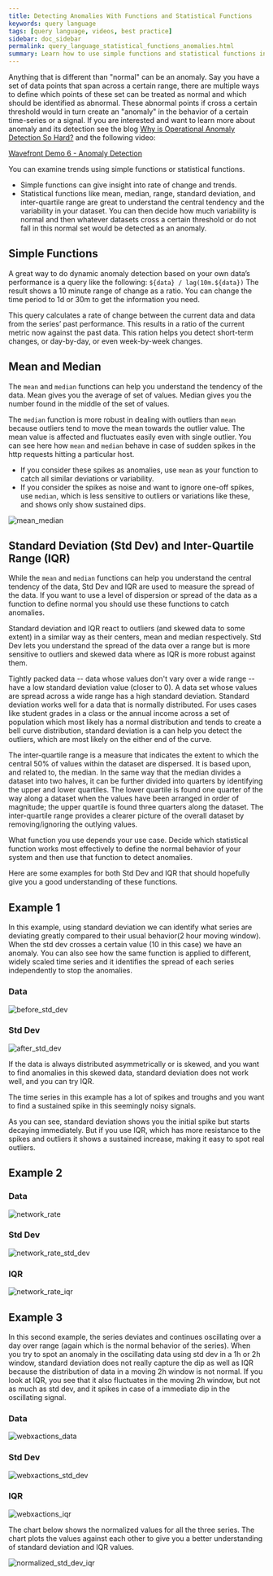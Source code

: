 ```yaml
---
title: Detecting Anomalies With Functions and Statistical Functions
keywords: query language
tags: [query language, videos, best practice]
sidebar: doc_sidebar
permalink: query_language_statistical_functions_anomalies.html
summary: Learn how to use simple functions and statistical functions in Wavefront Query Language expressions to detect anomalies.
---
```

Anything that is different than "normal" can be an anomaly. Say you have a set of data points that span across a certain range, there are multiple ways to define which points of these set can be treated as normal and which should be identified as abnormal. These abnormal points if cross a certain threshold would in turn create an "anomaly" in the behavior of a certain time-series or a signal. If you are interested and want to learn more about anomaly and its detection see the blog [Why is Operational Anomaly Detection So Hard?](https://www.wavefront.com/why-is-operational-anomaly-detection-so-hard/) and the following video:

[Wavefront Demo 6 - Anomaly Detection](https://youtu.be/I-Z9d94Zi7Y)

You can examine trends using simple functions or statistical functions.
* Simple functions can give insight into rate of change and trends.
* Statistical functions like mean, median, range, standard deviation, and inter-quartile range are great to understand the central tendency and the variability in your dataset. You can then decide how much variability is normal and then whatever datasets cross a certain threshold or do not fall in this normal set would be detected as an anomaly.

## Simple Functions
A great way to do dynamic anomaly detection based on your own data’s performance is a query like the following:
``${data} / lag(10m.${data})``
The result shows a 10 minute range of change as a ratio. You can change the time period to 1d or 30m to get the information you need.

This query calculates a rate of change between the current data and data from the series’ past performance.  This results in a ratio of the current metric now against the past data.  This ration helps you detect short-term changes, or day-by-day, or even week-by-week changes.

## Mean and Median
The `mean` and `median` functions can help you understand the tendency of the data. Mean gives you the average of set of values. Median gives you the number found in the middle of the set of values.

The `median` function is more robust in dealing with outliers than `mean` because outliers tend to move the mean towards the outlier value. The mean value is affected and fluctuates easily even with single outlier. You can see here how `mean` and `median` behave in case of sudden spikes in the http requests hitting a particular host.
* If you consider these spikes as anomalies, use `mean` as your function to catch all similar deviations or variability.
* If you consider the spikes as noise and want to ignore one-off spikes, use `median`, which is less sensitive to outliers or variations like these, and shows only show sustained dips.

![mean_median](images/mean_median.png)

## Standard Deviation (Std Dev) and Inter-Quartile Range (IQR)

While the `mean` and `median` functions can help you understand the central tendency of the data, Std Dev and IQR are used to measure the spread of the data. If you want to use a level of dispersion or spread of the data as a function to define normal you should use these functions to catch anomalies.

Standard deviation and IQR react to outliers (and skewed data to some extent) in a similar way as their centers, mean and median respectively. Std Dev lets you understand the spread of the data over a range but is more sensitive to outliers and skewed data where as IQR is more robust against them.

Tightly packed data -- data whose values don't vary over a wide range -- have a low standard deviation value (closer to 0). A data set whose values are spread across a wide range has a high standard deviation. Standard deviation works  well for a data that is normally distributed. For uses cases like student grades in a class or the annual income across a set of population which most likely has a normal distribution and tends to create a bell curve distribution, standard deviation is a can help you detect the outliers, which are most likely on the either end of the curve.

The inter-quartile range is a measure that indicates the extent to which the central 50% of values within the dataset are dispersed. It is based upon, and related to, the median. In the same way that the median divides a dataset into two halves, it can be further divided into quarters by identifying the upper and lower quartiles. The lower quartile is found one quarter of the way along a dataset when the values have been arranged in order of magnitude; the upper quartile is found three quarters along the dataset. The inter-quartile range provides a clearer picture of the overall dataset by removing/ignoring the outlying values.

What function you use depends your use case. Decide which statistical function works most effectively to define the normal behavior of your system and then use that function to detect anomalies.

Here are some examples for both Std Dev and IQR that should hopefully give you a good understanding of these functions.

## Example 1

In this example, using standard deviation we can identify what series are deviating greatly compared to their usual behavior(2 hour moving window). When the std dev crosses a certain value (10 in this case) we have an anomaly. You can also see how the same function is applied to different, widely scaled time series and it identifies the spread of each series independently to stop the anomalies.

### Data

![before_std_dev](images/before_std_dev.png)

### Std Dev

![after_std_dev](images/after_std_dev.png)

If the data is always distributed asymmetrically or is skewed, and you want to find  anomalies in this skewed data, standard deviation does not work well, and you can try IQR.

The time series in this example has a lot of spikes and troughs and you want to find a sustained spike in this seemingly noisy signals.

As you can see, standard deviation shows you the initial spike but starts decaying immediately. But if you use IQR, which has more resistance to the spikes and outliers it shows a sustained increase, making it easy to spot real outliers.

## Example 2

### Data

![network_rate](images/network_rate_data.png)

### Std Dev

![network_rate_std_dev](images/network_rate_std_dev.png)

### IQR

![network_rate_iqr](images/network_rate_iqr.png)

## Example 3

In this second example, the series deviates and continues oscillating over a day over range (again which is the normal behavior of the series). When you try to spot an anomaly in the oscillating data using std dev in a 1h or 2h window, standard deviation does not really capture the dip as well as IQR because the distribution of data in a moving 2h window is not normal. If you look at IQR, you see that it also fluctuates in the moving 2h window, but not as much as std dev, and it spikes in case of a immediate dip in the oscillating signal.

### Data

![webxactions_data](images/webxactions_data.png)

### Std Dev

![webxactions_std_dev](images/webxactions_std_dev.png)

### IQR

![webxactions_iqr](images/webxactions_iqr.png)


The chart below shows the normalized values for all the three series. The chart plots the values against each other to give you a better understanding of standard deviation and IQR values.

![normalized_std_dev_iqr](images/normalized_std_dev_iqr.png)
